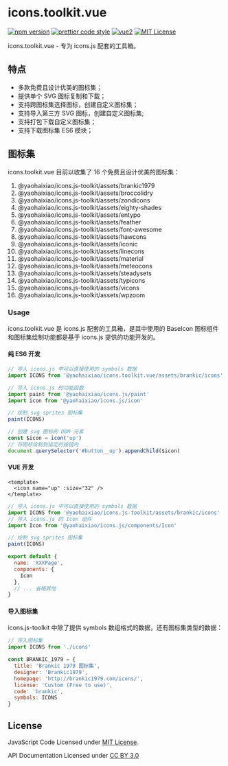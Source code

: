 # icons.toolkit.vue

[![npm version](https://img.shields.io/npm/v/@yaohaixiao/icons.toolkit.vue)](https://www.npmjs.com/package/@yaohaixiao/icons.toolkit.vue)
[![prettier code style](https://img.shields.io/badge/code_style-prettier-ff69b4.svg)](https://prettier.io)
[![vue2](https://img.shields.io/badge/vue-2.x-brightgreen.svg)](https://vuejs.org/)
[![MIT License](https://img.shields.io/github/license/yaohaixiao/icons.toolkit.vue)](https://github.com/yaohaixiao/icons.toolkit.vue/blob/main/LICENSE)

icons.toolkit.vue - 专为 icons.js 配套的工具箱。



## 特点

* 多款免费且设计优美的图标集；
* 提供单个 SVG 图标复制和下载；
* 支持跨图标集选择图标，创建自定义图标集；
* 支持导入第三方 SVG 图标，创建自定义图标集;
* 支持打包下载自定义图标集；
* 支持下载图标集 ES6 模块；



## 图标集

icons.toolkit.vue 目前以收集了 16 个免费且设计优美的图标集：

1. @yaohaixiao/icons.js-toolkit/assets/brankic1979
2. @yaohaixiao/icons.js-toolkit/assets/broccolidry
3. @yaohaixiao/icons.js-toolkit/assets/zondicons
4. @yaohaixiao/icons.js-toolkit/assets/eighty-shades
5. @yaohaixiao/icons.js-toolkit/assets/entypo
6. @yaohaixiao/icons.js-toolkit/assets/feather
7. @yaohaixiao/icons.js-toolkit/assets/font-awesome
8. @yaohaixiao/icons.js-toolkit/assets/hawcons
9. @yaohaixiao/icons.js-toolkit/assets/iconic
10. @yaohaixiao/icons.js-toolkit/assets/linecons
11. @yaohaixiao/icons.js-toolkit/assets/material
12. @yaohaixiao/icons.js-toolkit/assets/meteocons
13. @yaohaixiao/icons.js-toolkit/assets/steadysets
14. @yaohaixiao/icons.js-toolkit/assets/typicons
15. @yaohaixiao/icons.js-toolkit/assets/vicons
16. @yaohaixiao/icons.js-toolkit/assets/wpzoom



### Usage

icons.toolkit.vue 是 icons.js 配套的工具箱，是其中使用的 BaseIcon 图标组件和图标集绘制功能都是基于 icons.js 提供的功能开发的。


#### 纯 ES6 开发

```js
// 导入 icons.js 中可以直接使用的 symbols 数据
import ICONS from '@yaohaixiao/icons.toolkit.vue/assets/brankic/icons'

// 导入 icons.js 的功能函数
import paint from '@yaohaixiao/icons.js/paint'
import icon from '@yaohaixiao/icons.js/icon'

// 绘制 svg sprites 图标集
paint(ICONS)

// 创建 svg 图标的 DOM 元素
const $icon = icon('up')
// 将图标绘制到指定的按钮内
document.querySelector('#button__up').appendChild($icon)
```


#### VUE 开发

```vue
<template>
  <icon name="up" :size="32" />
</template>
```

```js
// 导入 icons.js 中可以直接使用的 symbols 数据
import ICONS from '@yaohaixiao/icons.js-toolkit/assets/brankic/icons'
// 导入 icons.js 的 Icon 组件
import Icon from '@yaohaixiao/icons.js/components/Icon'

// 绘制 svg sprites 图标集
paint(ICONS)

export default {
  name: 'XXXPage',
  components: {
    Icon
  },
  // ... 省略其他
}
```


#### 导入图标集

icons.js-toolkit 中除了提供 symbols 数组格式的数据，还有图标集类型的数据：

```js
// 导入图标集
import ICONS from './icons'

const BRANKIC_1979 = {
  title: 'Brankic 1979 图标集',
  designer: 'Brankic1979',
  homepage: 'http://brankic1979.com/icons/',
  license: 'Custom (Free to use)',
  code: 'brankic',
  symbols: ICONS
}
```



## License

JavaScript Code Licensed under [MIT License](http://opensource.org/licenses/mit-license.html).

API Documentation Licensed under [CC BY 3.0](http://creativecommons.org/licenses/by/3.0/)
